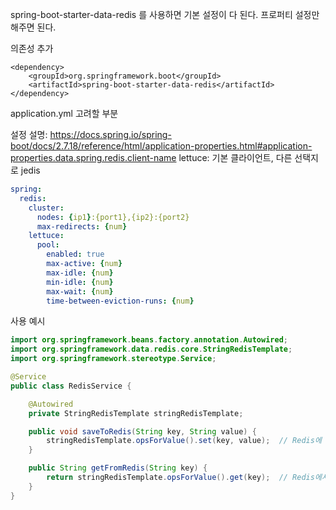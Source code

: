 spring-boot-starter-data-redis 를 사용하면 기본 설정이 다 된다.
프로퍼티 설정만 해주면 된다.

의존성 추가
```maven
<dependency>  
	<groupId>org.springframework.boot</groupId>  
	<artifactId>spring-boot-starter-data-redis</artifactId>  
</dependency>
```

application.yml 고려할 부분

설정 설명: https://docs.spring.io/spring-boot/docs/2.7.18/reference/html/application-properties.html#application-properties.data.spring.redis.client-name
lettuce: 기본 클라이언트, 다른 선택지로 jedis
```yml
spring:  
  redis:  
    cluster:  
      nodes: {ip1}:{port1},{ip2}:{port2}
      max-redirects: {num}
    lettuce:  
      pool:  
        enabled: true  
        max-active: {num}
        max-idle: {num}
        min-idle: {num}
        max-wait: {num}
        time-between-eviction-runs: {num}
```

사용 예시
```java
import org.springframework.beans.factory.annotation.Autowired;
import org.springframework.data.redis.core.StringRedisTemplate;
import org.springframework.stereotype.Service;

@Service
public class RedisService {

    @Autowired
    private StringRedisTemplate stringRedisTemplate;

    public void saveToRedis(String key, String value) {
        stringRedisTemplate.opsForValue().set(key, value);  // Redis에 값 저장
    }

    public String getFromRedis(String key) {
        return stringRedisTemplate.opsForValue().get(key);  // Redis에서 값 조회
    }
}
```